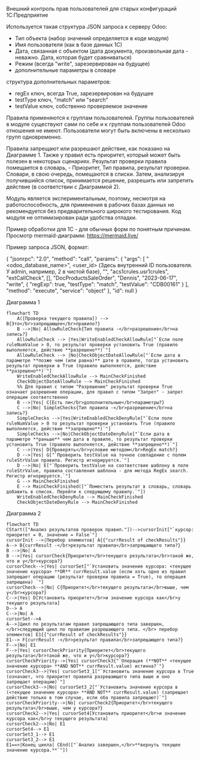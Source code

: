 Внешний контроль прав пользователей для старых конфигураций 1С:Предприятие

Используется такая структура JSON запроса к серверу Odoo:

- Тип объекта (набор значений определяется в коде модуля)
- Имя пользователя (как в базе данных 1С)
- Дата, связанная с объектом (дата документа, произвольная дата - неважно. Дата, которая будет сравниваться)
- Режим (всегда "write", зарезервирован на будущее)
- дополнительные параметры в словаре

структура дополнительных параметров:
- regEx ключ, всегда True, зарезервирован на будущее
- testType ключ, "match" или "search"
- testValue ключ, собственно проверяемое значение

Правила применяются к группам пользователей. Группы пользователей в модуле существуют сами по себе и к группам пользователей Odoo отношения не имеют. Пользователи могут быть включены в несколько групп одновременно.

Правила запрещают или разрешают действие, как показано на Диаграмме 1. Также у правил есть приоритет, который может быть полезен в некоторых сценариях. Результат проверки правила помещается в словарь, - Приоритет, Тип правила, результат проверки. Словари, в свою очередь, помещаются в списки.
Затем, анализируя получившийся список, принимается решение, разрешить или запретить действие (в соответствии с Диаграммой 2).

Модуль является экспериментальным, поэтому, несмотря на работоспособность, для применения в рабочих базах данных не рекомендуется без предварительного широкого тестирования. Код модуля не оптимизирован ради удобства отладки.

Пример обработки для 1С - для обычных форм по понятным причинам.
Просмотр mermaid-диаграмм: https://mermaid.live/

Пример запроса JSON, формат:

{
"jsonrpc": "2.0",
"method": "call",
"params": {
"args": [
"<odoo_database_name>",
<user_id> (Здесь внутренний ID пользователя. У admin, например, 2 в чистой базе),
"<passwd>",
"acs1crules.usr1crules",
"extCallCheck",
[],
"DocProductsSaleOrder",
"Dennis",
"2023-06-17",
"write",
{
"regExp": true,
"testType": "match",
"testValue": "CDB00161"
}
],
"method": "execute",
"service": "object"
},
"id": null
}


Диаграмма 1
```mermaid
flowchart TD
    A([Проверка текущего правила]) --> B{Это</br>запрещающее</br>правило?}
    B -->|No| AllowRuleCheck{Тип правила -</br>разрешение</br>на запись?}
    AllowRuleCheck --> |Yes|WriteEnabledCheckAllowRule["`Если поле ruleNumValue > 0, то результат проверки установить True (правило выполняется, действие **разрешено**)`"]
    AllowRuleCheck --> |No|CheckObjectDateAllowRule["`Если дата в параметре **позже чем (или равна)** дате в правиле, тогда установить результат проверки в True (правило выполняется, действие **разрешено**)`"]
    WriteEnabledCheckAllowRule --> MainCheckFinished
    CheckObjectDateAllowRule --> MainCheckFinished
    %% Для правил с типом "Разрешение" результат проверки True означает разрешение операции, для правил с типом "Запрет" - запрет операции соответственно
    B -->|Yes| C{Есть ли</br>дополнительные</br>параметры?}
    C -->|No| SimpleChecks{Тип правила -</br>разрешение</br>на запись?}
    SimpleChecks -->|Yes|WriteEnabledCheckDenyRule["`Если поле ruleNumValue > 0 то результат проверки установить True (правило выполняется, действие **запрещено**)`"]
    SimpleChecks -->|No|CheckObjectDateDenyRule["`Если дата в параметре **раньше** чем дата в правиле, то результат проверки установить True (правило выполняется, действие **запрещено**)`"]
    C -->|Yes| D{Проверять</br>условие методом</br>RegEx match?}
    D -->|Yes| G["`Проверить testValue на точное совпадение с полем ruleStrValue правила. Регистр игнорируется.`"]
    D -->|No| E["`Проверить testValue на соответствие шаблону в поле ruleStrValue, правила составления шаблона - для метода RegEx search. Регистр игнорируется.`"]
    G --> MainCheckFinished
    E --> MainCheckFinished(["`Поместить результат в словарь, словарь добавить в список. Перейти к следующему правилу.`"])
    WriteEnabledCheckDenyRule --> MainCheckFinished
    CheckObjectDateDenyRule --> MainCheckFinished
```
Диаграмма 2
```mermaid
flowchart TD
CStart(["Анализ результатов проверок правил."])-->cursorInit["`курсор: приоритет = 0, значение = False`"]
cursorInit -->|Перебор элементов| A{{"currResult of checkResults"}}
A--> B{currResult -</br>результат правила</br>запрещающего типа?}
B -->|No| A
B -->|Yes| cursorCheck{Приоритет</br>текущего результата</br>такой же, что и у</br>курсора?}
cursorCheck-->|Yes| cursorSet["`Установить значение курсора: <текущее значение курсора> **OR** currResult.value (если хоть одно из правил запрещает операцию (результат проверки правила = True), то операция запрещена) `"]
cursorCheck-->|No| C{Приоритет</br>текущего результата</br>выше, чем у</br>курсора?}
C-->|Yes| D[Установить приоритет</br>и значение курсора как</br>у текущего результата]
D--> A
C-->|No| A
cursorSet-->A
A-->|Цикл по результатам правил запрещающего типа завершен,</br>следующий цикл по правилам разрешающего типа. </br> перебор элементов| E1{{"currResult of checkResults"}}
E1--> F{currResult -</br>результат правила</br>запрещающего типа?}
F-->|No| E1
F-->|Yes| cursorCheckPriority{Приоритет</br>текущего результата</br>такой же, что и у</br>курсора?}
cursorCheckPriority-->|Yes| cursorCheck3{"`Операция (**NOT** <текущее значение курсора> **AND NOT** currResult.value) истинна?`"}
cursorCheck3-->|Yes| cursorSet3_1["`Установить значение курсора в True (означает, что приоритет правила разрешающего типа выше и оно запрещает операцию)`"]
cursorCheck3-->|No| cursorSet3_2["`Установить значение курсора в (<текущее значение курсора> **AND NOT** currResult.value) (запрещает действие только в том случае, если оба правила запрещают)`"]
cursorCheckPriority-->|No| cursorCheck2{Приоритет</br>текущего результата</br>выше, чем у курсора?}
cursorCheck2-->|Yes| cursorSet4[Установить приоритет</br>и значение курсора как</br>у текущего результата]
cursorCheck2-->|No| E1
cursorSet4--> E1
cursorSet3_1--> E1
cursorSet3_2--> E1
E1==>|Конец цикла| CEnd(["`Анализ завершен,</br>**вернуть текущее значение курсора.**`"])
```
